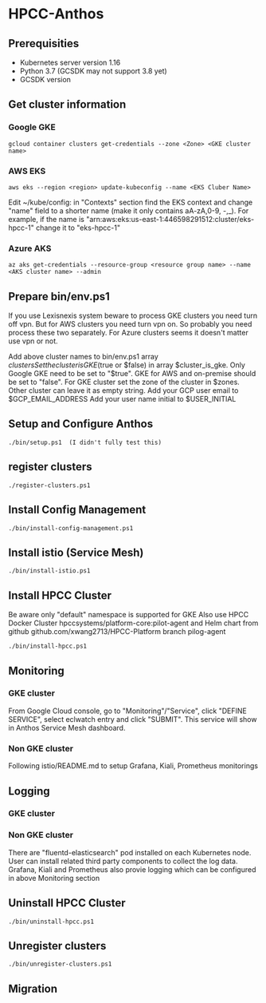 # HPCC-Anthos

## Prerequisities
- Kubernetes server version 1.16
- Python 3.7 (GCSDK may not support 3.8 yet)
- GCSDK version 


## Get cluster information


### Google GKE
```console
gcloud container clusters get-credentials --zone <Zone> <GKE cluster name>
```
### AWS EKS
```console
aws eks --region <region> update-kubeconfig --name <EKS Cluber Name>
```
Edit ~/kube/config: in "Contexts" section find the EKS context and change "name" field to a shorter name (make it only contains aA-zA,0-9, -,_). For example, if the name is "arn:aws:eks:us-east-1:446598291512:cluster/eks-hpcc-1" change it to "eks-hpcc-1"

### Azure AKS
```console
az aks get-credentials --resource-group <resource group name> --name <AKS cluster name> --admin
```

## Prepare bin/env.ps1
If you use Lexisnexis system beware to process GKE clusters you need turn off vpn. But for AWS clusters you need turn vpn on. So probably you need process these two separately. For Azure clusters seems it doesn't matter use vpn or not.

Add above cluster names to bin/env.ps1 array $clusters
Set the cluster is GKE ($true or $false) in array $cluster_is_gke. Only Google GKE need to be set to "$true". GKE for AWS and on-premise should be set to "false".
For GKE cluster set the zone of the cluster in $zones. Other cluster can leave it as empty string.
Add your GCP user email to $GCP_EMAIL_ADDRESS
Add your user name initial to $USER_INITIAL

## Setup and Configure Anthos
```console
./bin/setup.ps1  (I didn't fully test this)
```


## register clusters
```console
./register-clusters.ps1
```
## Install Config Management
```console
./bin/install-config-management.ps1
```

## Install istio (Service Mesh)
```console
./bin/install-istio.ps1
```

## Install HPCC Cluster
Be aware only "default" namespace is supported for GKE
Also use HPCC Docker Cluster hpccsystems/platform-core:pilot-agent and Helm chart from github github.com/xwang2713/HPCC-Platform branch pilog-agent
```console
./bin/install-hpcc.ps1
```

## Monitoring
### GKE cluster
From Google Cloud console, go to "Monitoring"/"Service", click "DEFINE SERVICE", select eclwatch entry and click "SUBMIT". This service will show in Anthos Service Mesh dashboard.

### Non GKE cluster
Following istio/README.md to setup Grafana, Kiali, Prometheus monitorings

## Logging
### GKE cluster

### Non GKE cluster
There are "fluentd-elasticsearch" pod installed on each Kubernetes node. User can install related third party components to collect the log data.
Grafana, Kiali and Prometheus also provie logging which can be configured in above Monitoring section

## Uninstall HPCC Cluster
```console
./bin/uninstall-hpcc.ps1
```

## Unregister clusters
```console
./bin/unregister-clusters.ps1
```

## Migration
